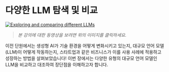 # 다양한 LLM 탐색 및 비교

[![Exploring and comparing different LLMs](../../images/02-lesson-banner.png?WT.mc_id=academic-105485-koreyst)](https://youtu.be/J1mWzw0P74c?WT.mc_id=academic-105485-koreyst)

> *본 강의에 대한 동영상을 보려면 위의 이미지를 클릭하세요.*

이전 단원에서는 생성형 AI가 기술 환경을 어떻게 변화시키고 있는지, 대규모 언어 모델(LLM)이 어떻게 작동하는지, 스타트업과 같은 비즈니스가 이를 사용 사례에 적용하고 성장하는 방법을 살펴보았습니다! 이번 장에서는 다양한 유형의 대규모 언어 모델인 LLM을 비교하고 대조하여 장단점을 이해하고자 합니다.